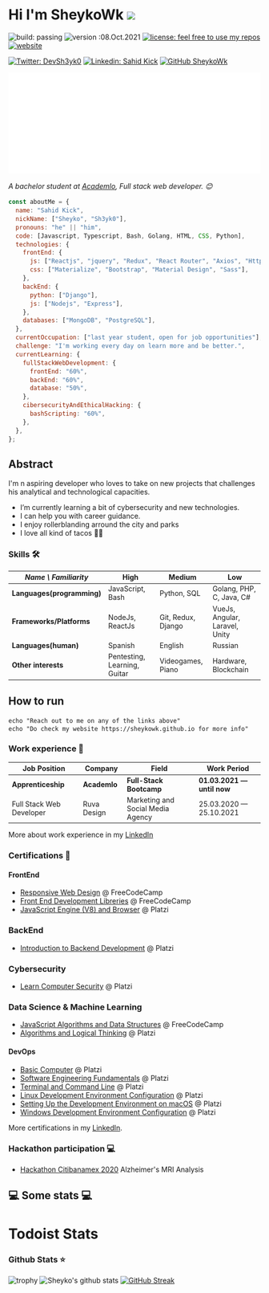 # Hi I'm SheykoWk <img src="https://media.giphy.com/media/mGcNjsfWAjY5AEZNw6/giphy.gif" width="50">

![build: passing](https://img.shields.io/badge/build-passing-success) ![version :08.Oct.2021](https://img.shields.io/badge/version-08.Oct.2021-informational) [![license: feel free to use my repos](https://img.shields.io/badge/license-feel%20free%20to%20use%20my%20repos-success)](https://github.com/SheykoWk) [![website](https://img.shields.io/badge/website-informational)](https://SheykoWk.github.io)

[![Twitter: DevSh3yk0](https://img.shields.io/twitter/follow/DevSh3yk0?style=social)](https://twitter.com/DevSh3yk0) [![Linkedin: Sahid Kick](https://img.shields.io/badge/-sh3yk0-blue?style=flat-square&logo=Linkedin&logoColor=white&link=https://www.linkedin.com/in/sh3yk0/)](https://www.linkedin.com/in/sh3yk0/) [![GitHub SheykoWk](https://img.shields.io/github/followers/SheykoWk?label=follow&style=social)](https://github.com/SheykoWk)

<img src="svg.svg"/>

<p><em>A bachelor student at <a href="https://www.academlo.com/">Academlo</a>, Full stack web developer. 😊</br>
</em></p>

```javascript
const aboutMe = {
  name: "Sahid Kick",
  nickName: ["Sheyko", "Sh3yk0"],
  pronouns: "he" || "him",
  code: [Javascript, Typescript, Bash, Golang, HTML, CSS, Python],
  technologies: {
    frontEnd: {
      js: ["Reactjs", "jquery", "Redux", "React Router", "Axios", "Http/Ajax"],
      css: ["Materialize", "Bootstrap", "Material Design", "Sass"],
    },
    backEnd: {
      python: ["Django"],
      js: ["Nodejs", "Express"],
    },
    databases: ["MongoDB", "PostgreSQL"],
  },
  currentOccupation: ["last year student, open for job opportunities"],
  challenge: "I'm working every day on learn more and be better.",
  currentLearning: {
    fullStackWebDevelopment: {
      frontEnd: "60%",
      backEnd: "60%",
      database: "50%",
    },
    cibersecurityAndEthicalHacking: {
      bashScripting: "60%",
    },
  },
};
```

## Abstract

I'm n aspiring developer who loves to take on new projects that challenges his analytical and technological capacities.


- I’m currently learning a bit of cybersecurity and new technologies.
- I can help you with career guidance.
- I enjoy rollerblanding arround the city and parks
- I love all kind of tacos 🥴🌮
### Skills 🛠️


| _Name \ Familiarity_       | High                         | Medium             | Low                            |
| -------------------------- | ---------------------------- | ------------------ | ------------------------------ |
| **Languages(programming)** | JavaScript, Bash             | Python, SQL        | Golang, PHP, C, Java, C#       |
| **Frameworks/Platforms**   | NodeJs, ReactJs              | Git, Redux, Django | VueJs, Angular, Laravel, Unity |
| **Languages(human)**       | Spanish                      | English            | Russian                        |
| **Other interests**        | Pentesting, Learning, Guitar | Videogames, Piano  | Hardware, Blockchain           |



## How to run

```shell
echo "Reach out to me on any of the links above"
echo "Do check my website https://sheykowk.github.io for more info"
```

### Work experience 👔

| Job Position               | Company      | Field                             | Work Period                |
| -------------------------- | ------------ | --------------------------------- | -------------------------- |
| **Apprenticeship**         | **Academlo** | **Full-Stack Bootcamp**           | **01.03.2021 — until now** |
| Full Stack Web Developer   | Ruva Design  | Marketing and Social Media Agency | 25.03.2020 — 25.10.2021    |

More about work experience in my [LinkedIn](https://www.linkedin.com/in/sh3yk0/)


### Certifications 📜

#### FrontEnd

- [Responsive Web Design](https://www.freecodecamp.org/certification/sheykowk/responsive-web-design) @ FreeCodeCamp
- [Front End Development Libreries](https://www.freecodecamp.org/certification/sheykowk/front-end-development-libraries) @ FreeCodeCamp
- [JavaScript Engine (V8) and Browser](https://platzi.com/p/sheyko-kh/curso/1798-course/diploma/detalle/) @ Platzi

### BackEnd

- [Introduction to Backend Development](https://platzi.com/p/sheyko-kh/curso/2508-course/diploma/detalle/) @ Platzi

### Cybersecurity

- [Learn Computer Security](https://platzi.com/p/sheyko-kh/curso/2241-course/diploma/detalle/) @ Platzi

### Data Science & Machine Learning
- [JavaScript Algorithms and Data Structures](https://www.freecodecamp.org/certification/sheykowk/javascript-algorithms-and-data-structures) @ FreeCodeCamp
- [Algorithms and Logical Thinking](https://platzi.com/p/sheyko-kh/curso/2218-pensamiento-logico/diploma/detalle/) @ Platzi


#### DevOps

- [Basic Computer](https://platzi.com/p/sheyko-kh/curso/1741-course/diploma/detalle/) @ Platzi
- [Software Engineering Fundamentals](https://platzi.com/p/sheyko-kh/curso/1098-course/diploma/detalle/) @ Platzi
- [Terminal and Command Line](https://platzi.com/p/sheyko-kh/curso/2292-course/diploma/detalle/) @ Platzi
- [Linux Development Environment Configuration](https://platzi.com/p/sheyko-kh/curso/2383-prework-linux/diploma/detalle/) @ Platzi
- [Setting Up the Development Environment on macOS](https://platzi.com/p/sheyko-kh/curso/2214-prework-macos/diploma/detalle/) @ Platzi
- [Windows Development Environment Configuration](https://platzi.com/p/sheyko-kh/curso/2042-prework-windows/diploma/detalle/) @ Platzi

More certifications in my [LinkedIn](https://www.linkedin.com/in/sh3yk0/).

### Hackathon participation 💻

- [Hackathon Citibanamex 2020](https://raw.githubusercontent.com/SheykoWk/SheykoWk/main/static/certificado.png) Alzheimer's MRI Analysis


<!--START_SECTION:waka-->
<!--END_SECTION:waka-->

<h2>💻 Some stats 💻</h2>

# Todoist Stats

<!-- TODO-IST:START -->
<!-- TODO-IST:END -->

### Github Stats ⭐

![trophy](https://github-profile-trophy.vercel.app/?username=SheykoWk)
![Sheyko's github stats](https://github-readme-stats.vercel.app/api?username=SheykoWk&show_icons=true&title_color=c691e9&icon_color=88dcfe&bg_color=292d3e&text_color=ffffff) [![GitHub Streak](http://github-readme-streak-stats.herokuapp.com?user=SheykoWk&theme=material-palenight&hide_border=true&date_format=j%2Fn%5B%2FY%5D)](https://git.io/streak-stats)
